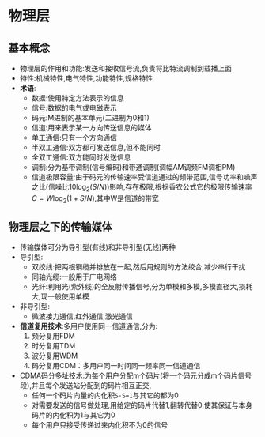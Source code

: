 # 物理层

## 基本概念

* 物理层的作用和功能:发送和接收信号流,负责将比特流调制到载播上面
* 特性:机械特性,电气特性,功能特性,规格特性
* **术语**:
  * 数据:使用特定方法表示的信息
  * 信号:数据的电气或电磁表示
  * 码元:M进制的基本单元(二进制为0和1)
  * 信道:用来表示某一方向传送信息的媒体
  * 单工通信:只有一个方向通信
  * 半双工通信:双方都可发送信息,但不能同时
  * 全双工通信:双方能同时发送信息
  * 调制:分为基带调制(信号编码)和带通调制(调幅AM调频FM调相PM)
  * 信道极限容量:由于码元的传输速率受信道通过的频带范围,信号功率和噪声之比(信噪比$10\log_2(S / N)$)影响,存在极限,根据香农公式它的极限传输速率$C = W\log_2(1 + S/N)$,其中W是信道的带宽

## 物理层之下的传输媒体

* 传输媒体可分为导引型(有线)和非导引型(无线)两种
* 导引型:
  * 双绞线:把两根铜缆并排放在一起,然后用规则的方法绞合,减少串行干扰
  * 同轴光缆:一般用于广电网络
  * 光纤:利用光(紫外线)的全反射传播信号,分为单模和多模,多模直径大,损耗大,现一般使用单模
* 非导引型:
  * 微波接力通信,红外通信,激光通信
* **信道复用技术**:多用户使用同一信道通信,分为:
  1. 频分复用FDM
  2. 时分复用TDM
  3. 波分复用WDM
  4. 码分复用CDM：多用户同一时间同一频率同一信道通信
* CDMA码分多址技术:为每个用户分配m个码片(将一个码元分成m个码片信号段),并且每个发送站分配到的码片相互正交,
  * 任何一个码片向量的内化积`S·S=1`与其它的都为0
  * 对需要发送的信号做处理,用给定的码片代替1,翻转代替0,使其保证与本身码片的内化积为1与其它为0
  * 每个用户只接受传递过来内化积不为0的信号
